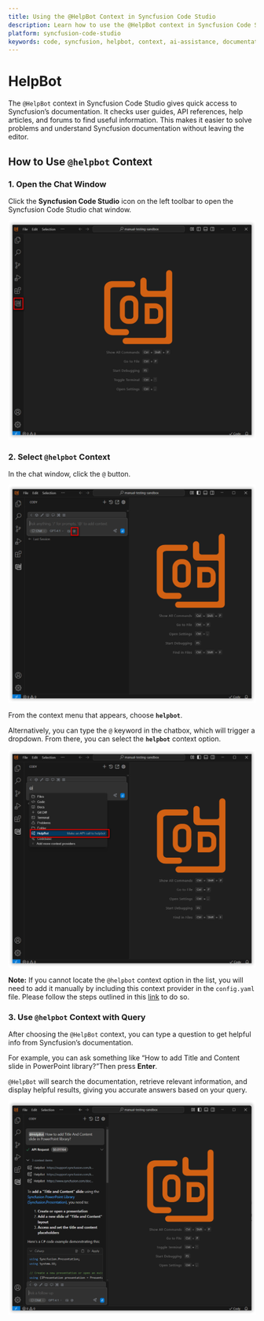 ```yaml
---
title: Using the @HelpBot Context in Syncfusion Code Studio
description: Learn how to use the @HelpBot context in Syncfusion Code Studio to get instant access to documentation, API references, forums, and help articles directly inside your editor.
platform: syncfusion-code-studio
keywords: code, syncfusion, helpbot, context, ai-assistance, documentation, api-reference, developer-tools
---
```

# HelpBot

The `@HelpBot` context in Syncfusion Code Studio gives quick access to Syncfusion’s documentation. It checks user guides, API references, help articles, and forums to find useful information. This makes it easier to solve problems and understand Syncfusion documentation without leaving the editor.



## How to Use `@helpbot` Context

### 1. Open the Chat Window

Click the **Syncfusion Code Studio** icon on the left toolbar to open the Syncfusion Code Studio chat window.

<img src="../feature-images/open_chat.png" alt="open chat"  />


### 2. Select `@helpbot` Context

In the chat window, click the `@` button.

<img src="../feature-images/clickcontext.png" alt="Click context menu" />

From the context menu that appears, choose **`helpbot`**.

Alternatively, you can type the `@` keyword in the chatbox, which will trigger a dropdown. From there, you can select the **`helpbot`** context option.

<img src="../feature-images/helpbot_context_open.png" alt="open context menu" />

**Note:** If you cannot locate the `@helpbot` context option in the list, you will need to add it manually by including this context provider in the `config.yaml` file. Please follow the steps outlined in this [link](/syncfusion-cody/features/context-providers/add-more-contextproviders/How-to-configure-more-contextproviders.md) to do so.



### 3. Use `@helpbot` Context with Query

After choosing the `@HelpBot` context, you can type a question to get helpful info from Syncfusion’s documentation.

For example, you can ask something like “How to add Title and Content slide in PowerPoint library?”Then press **Enter**.

`@HelpBot` will search the documentation, retrieve relevant information, and display helpful results, giving you accurate answers based on your query.

<img src="../feature-images/helpbot_output.png" alt="helpbot response"  />

